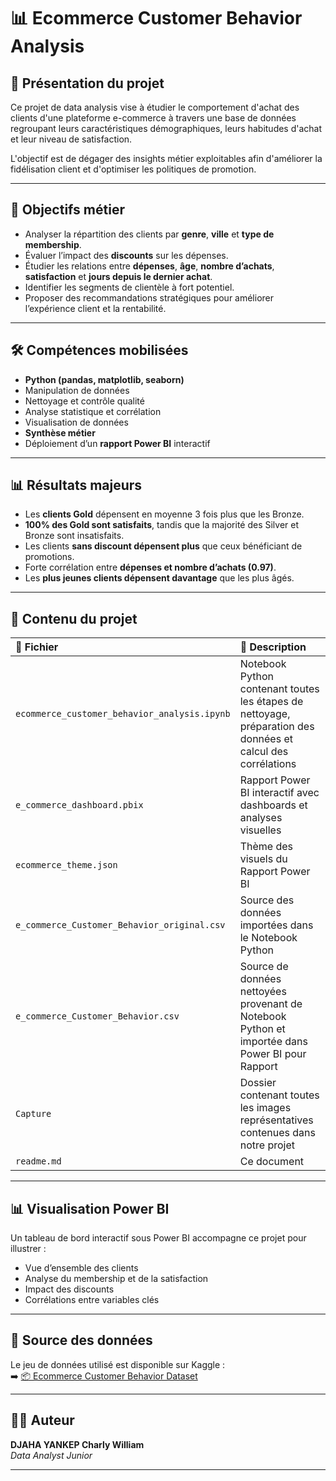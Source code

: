 # 📊 Ecommerce Customer Behavior Analysis

## 📌 Présentation du projet

Ce projet de data analysis vise à étudier le comportement d'achat des clients d'une plateforme e-commerce à travers une base de données regroupant leurs caractéristiques démographiques, leurs habitudes d'achat et leur niveau de satisfaction.

L'objectif est de dégager des insights métier exploitables afin d'améliorer la fidélisation client et d'optimiser les politiques de promotion.

---

## 🎯 Objectifs métier

- Analyser la répartition des clients par **genre**, **ville** et **type de membership**.
- Évaluer l’impact des **discounts** sur les dépenses.
- Étudier les relations entre **dépenses**, **âge**, **nombre d’achats**, **satisfaction** et **jours depuis le dernier achat**.
- Identifier les segments de clientèle à fort potentiel.
- Proposer des recommandations stratégiques pour améliorer l’expérience client et la rentabilité.

---

## 🛠️ Compétences mobilisées

- **Python (pandas, matplotlib, seaborn)**
- Manipulation de données
- Nettoyage et contrôle qualité
- Analyse statistique et corrélation
- Visualisation de données
- **Synthèse métier**
- Déploiement d’un **rapport Power BI** interactif

---

## 📊 Résultats majeurs

- Les **clients Gold** dépensent en moyenne 3 fois plus que les Bronze.
- **100% des Gold sont satisfaits**, tandis que la majorité des Silver et Bronze sont insatisfaits.
- Les clients **sans discount dépensent plus** que ceux bénéficiant de promotions.
- Forte corrélation entre **dépenses et nombre d’achats (0.97)**.
- Les **plus jeunes clients dépensent davantage** que les plus âgés.

---

## 📂 Contenu du projet

| 📂 Fichier                          | 📑 Description                                                               |
|:----------------------------------|:----------------------------------------------------------------------------|
| `ecommerce_customer_behavior_analysis.ipynb` | Notebook Python contenant toutes les étapes de nettoyage, préparation des données et calcul des corrélations |
| `e_commerce_dashboard.pbix`    | Rapport Power BI interactif avec dashboards et analyses visuelles            |
| `ecommerce_theme.json`    | Thème des visuels du Rapport Power BI        |
| `e_commerce_Customer_Behavior_original.csv`    | Source des données importées dans le Notebook Python            |
| `e_commerce_Customer_Behavior.csv`    | Source de données nettoyées provenant de Notebook Python et importée dans Power BI pour Rapport            |
| `Capture` | Dossier contenant toutes les images représentatives contenues dans notre projet        |
| `readme.md`                | Ce document                        |

---


## 📊 Visualisation Power BI

Un tableau de bord interactif sous Power BI accompagne ce projet pour illustrer :

- Vue d’ensemble des clients
- Analyse du membership et de la satisfaction
- Impact des discounts
- Corrélations entre variables clés

---

## 📑 Source des données

Le jeu de données utilisé est disponible sur Kaggle :  
➡️ [📦 Ecommerce Customer Behavior Dataset](https://www.kaggle.com/datasets/thedevastator/customer-behaviour)

---

## 👨‍💻 Auteur

**DJAHA YANKEP Charly William**  
*Data Analyst Junior*

---

